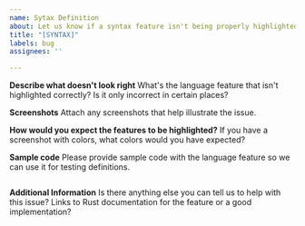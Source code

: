 ```yaml
---
name: Sytax Definition
about: Let us know if a syntax feature isn't being properly highlighted
title: "[SYNTAX]"
labels: bug
assignees: ''

---
```


**Describe what doesn't look right**
What's the language feature that isn't highlighted correctly? Is it only incorrect in certain places?

**Screenshots**
Attach any screenshots that help illustrate the issue.

**How would you expect the features to be highlighted?**
If you have a screenshot with colors, what colors would you have expected?

**Sample code**
Please provide sample code with the language feature so we can use it for testing definitions.
```rust

```

**Additional Information**
Is there anything else you can tell us to help with this issue? Links to Rust documentation for the feature or a good implementation?

